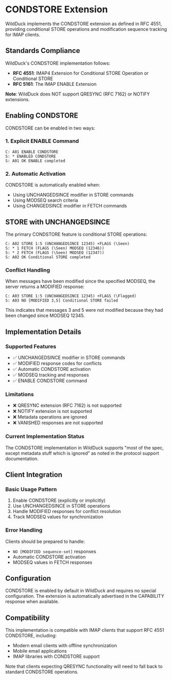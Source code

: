 # CONDSTORE Extension

WildDuck implements the CONDSTORE extension as defined in RFC 4551, providing conditional STORE operations and modification sequence tracking for IMAP clients.

## Standards Compliance

WildDuck's CONDSTORE implementation follows:
- **RFC 4551**: IMAP4 Extension for Conditional STORE Operation or Conditional STORE
- **RFC 5161**: The IMAP ENABLE Extension

**Note**: WildDuck does NOT support QRESYNC (RFC 7162) or NOTIFY extensions.

## Enabling CONDSTORE

CONDSTORE can be enabled in two ways:

### 1. Explicit ENABLE Command
```
C: A01 ENABLE CONDSTORE
S: * ENABLED CONDSTORE
S: A01 OK ENABLE completed
```

### 2. Automatic Activation
CONDSTORE is automatically enabled when:
- Using UNCHANGEDSINCE modifier in STORE commands
- Using MODSEQ search criteria
- Using CHANGEDSINCE modifier in FETCH commands

## STORE with UNCHANGEDSINCE

The primary CONDSTORE feature is conditional STORE operations:

```
C: A02 STORE 1:5 (UNCHANGEDSINCE 12345) +FLAGS (\Seen)
S: * 1 FETCH (FLAGS (\Seen) MODSEQ (12346))
S: * 2 FETCH (FLAGS (\Seen) MODSEQ (12347))
S: A02 OK Conditional STORE completed
```

### Conflict Handling

When messages have been modified since the specified MODSEQ, the server returns a MODIFIED response:

```
C: A03 STORE 1:5 (UNCHANGEDSINCE 12345) +FLAGS (\Flagged)
S: A03 NO [MODIFIED 3,5] Conditional STORE failed
```

This indicates that messages 3 and 5 were not modified because they had been changed since MODSEQ 12345.

## Implementation Details

### Supported Features
- ✅ UNCHANGEDSINCE modifier in STORE commands
- ✅ MODIFIED response codes for conflicts
- ✅ Automatic CONDSTORE activation
- ✅ MODSEQ tracking and responses
- ✅ ENABLE CONDSTORE command

### Limitations
- ❌ QRESYNC extension (RFC 7162) is not supported
- ❌ NOTIFY extension is not supported
- ❌ Metadata operations are ignored
- ❌ VANISHED responses are not supported

### Current Implementation Status

The CONDSTORE implementation in WildDuck supports "most of the spec, except metadata stuff which is ignored" as noted in the protocol support documentation.

## Client Integration

### Basic Usage Pattern
1. Enable CONDSTORE (explicitly or implicitly)
2. Use UNCHANGEDSINCE in STORE operations
3. Handle MODIFIED responses for conflict resolution
4. Track MODSEQ values for synchronization

### Error Handling
Clients should be prepared to handle:
- `NO [MODIFIED sequence-set]` responses
- Automatic CONDSTORE activation
- MODSEQ values in FETCH responses

## Configuration

CONDSTORE is enabled by default in WildDuck and requires no special configuration. The extension is automatically advertised in the CAPABILITY response when available.

## Compatibility

This implementation is compatible with IMAP clients that support RFC 4551 CONDSTORE, including:
- Modern email clients with offline synchronization
- Mobile email applications
- IMAP libraries with CONDSTORE support

Note that clients expecting QRESYNC functionality will need to fall back to standard CONDSTORE operations.

